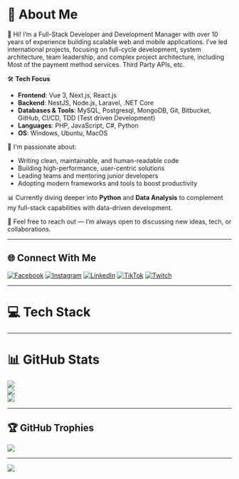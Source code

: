 # 💫 About Me

👋 Hi! I’m a Full-Stack Developer and Development Manager with over 10 years of experience building scalable web and mobile applications. I’ve led international projects, focusing on full-cycle development, system architecture, team leadership, and complex project architecture, including Most of the payment method services. Third Party APIs, etc.

🛠️ **Tech Focus**  
- **Frontend**: Vue 3, Next.js, React.js 
- **Backend**: NestJS, Node.js, Laravel, .NET Core  
- **Databases & Tools**: MySQL, Postgresql, MongoDB, Git, Bitbucket, GitHub, CI/CD, TDD (Test driven Development)  
- **Languages**: PHP, JavaScript, C#, Python
- **OS**: Windows, Ubuntu, MacOS

📌 I'm passionate about:
- Writing clean, maintainable, and human-readable code
- Building high-performance, user-centric solutions
- Leading teams and mentoring junior developers
- Adopting modern frameworks and tools to boost productivity

📊 Currently diving deeper into **Python** and **Data Analysis** to complement my full-stack capabilities with data-driven development.

💬 Feel free to reach out — I’m always open to discussing new ideas, tech, or collaborations.

---

## 🌐 Connect With Me

[![Facebook](https://img.shields.io/badge/Facebook-%231877F2.svg?logo=Facebook&logoColor=white)](https://facebook.com/farhancss)
[![Instagram](https://img.shields.io/badge/Instagram-%23E4405F.svg?logo=Instagram&logoColor=white)](https://instagram.com/farhancss)
[![LinkedIn](https://img.shields.io/badge/LinkedIn-%230077B5.svg?logo=linkedin&logoColor=white)](https://linkedin.com/in/farhancss)
[![TikTok](https://img.shields.io/badge/TikTok-%23000000.svg?logo=TikTok&logoColor=white)](https://tiktok.com/@farhancss)
[![Twitch](https://img.shields.io/badge/Twitch-%239146FF.svg?logo=Twitch&logoColor=white)](https://twitch.tv/farhancss)

---

# 💻 Tech Stack

<!-- Tech stack badges remain unchanged for full visual richness -->

<!-- [Insert your badges block here as you’ve already written it; it's comprehensive and good to keep] -->

---

# 📊 GitHub Stats

![](https://github-readme-stats.vercel.app/api?username=farhancss&theme=dark&hide_border=false&include_all_commits=false&count_private=false)  
![](https://github-readme-streak-stats.herokuapp.com/?user=farhancss&theme=dark&hide_border=false)  
![](https://github-readme-stats.vercel.app/api/top-langs/?username=farhancss&theme=dark&hide_border=false&include_all_commits=false&count_private=false&layout=compact)

---

## 🏆 GitHub Trophies

![](https://github-profile-trophy.vercel.app/?username=farhancss&theme=radical&no-frame=false&no-bg=true&margin-w=4)

---

[![](https://visitcount.itsvg.in/api?id=farhancss&icon=0&color=0)](https://visitcount.itsvg.in)

<!-- Proudly created with GPRM ( https://gprm.itsvg.in ) -->
